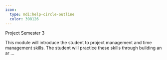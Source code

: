 ```yaml
---
icon:
  type: mdi:help-circle-outline
  color: 398126
---
```

Project Semester 3

This module will introduce the student to project management and time management skills. The student will practice these skills through building an ar ... 

